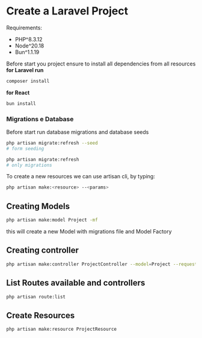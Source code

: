 # Create a Laravel Project

Requirements:

- PHP^8.3.12
- Node^20.18
- Bun^1.1.19

Before start you project ensure to install all dependencies from all resources
**for Laravel run**

```bash
composer install
```

**for React**

```bash
bun install
```

### Migrations e Database

Before start run database migrations and database seeds

```bash
php artisan migrate:refresh --seed
# form seeding
```

```bash
php artisan migrate:refresh
# only migrations
```

To create a new resources we can use artisan cli, by typing:

```bash
php artisan make:<resource> --<params>
```

## Creating Models

```bash
php artisan make:model Project -mf
```

this will create a new Model with migrations file and Model Factory

## Creating controller

```bash
php artisan make:controller ProjectController --model=Project --requests --resource
```

## List Routes available and controllers

```bash
php artisan route:list
```

## Create Resources

```bash
php artisan make:resource ProjectResource
```
